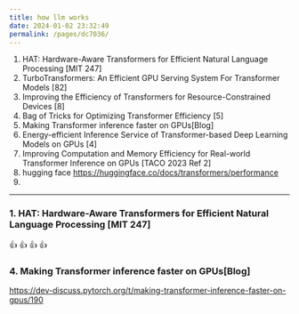 ```yaml
---
title: how llm works
date: 2024-01-02 23:32:49
permalink: /pages/dc7036/
---
```

1. HAT: Hardware-Aware Transformers for Efficient Natural Language Processing [MIT 247]
2. TurboTransformers: An Efficient GPU Serving System For Transformer Models [82]
3. Improving the Efficiency of Transformers for Resource-Constrained Devices [8]
4. Bag of Tricks for Optimizing Transformer Efficiency [5]
5. Making Transformer inference faster on GPUs[Blog]
6. Energy-efficient Inference Service of Transformer-based Deep Learning Models on GPUs [4]
7. Improving Computation and Memory Efficiency for Real-world Transformer Inference on GPUs [TACO 2023 Ref 2]
8. hugging face https://huggingface.co/docs/transformers/performance
9. 

---
### 1. HAT: Hardware-Aware Transformers for Efficient Natural Language Processing [MIT 247]
:thumbsup: :thumbsup: :thumbsup: :thumbsup: 

### 4. Making Transformer inference faster on GPUs[Blog]
https://dev-discuss.pytorch.org/t/making-transformer-inference-faster-on-gpus/190
